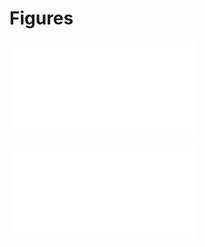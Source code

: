 Figures
=======
![Figure legend figure legend figure legend, figure figure legend legend.](analysis/figure1.pdf)

![Figure legend figure legend figure legend, figure figure legend legend.](analysis/figure2.pdf) 

